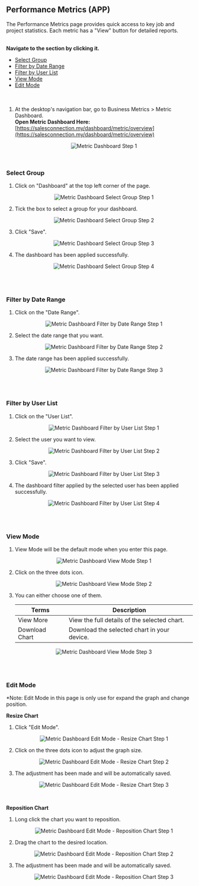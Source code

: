 ## Performance Metrics (APP)

The Performance Metrics page provides quick access to key job and project statistics. Each metric has a "View" button for detailed reports.<br><br>

**Navigate to the section by clicking it.**<br>

- [Select Group](#section1)<br>
- [Filter by Date Range](#section2)<br>
- [Filter by User List](#section3)<br>
- [View Mode](#section4)<br>
- [Edit Mode](#section5)
<br><br><br>

1. At the desktop's navigation bar, go to Business Metrics > Metric Dashboard.<br>
   **Open Metric Dashboard Here:** [https://salesconnection.my/dashboard/metric/overview](https://salesconnection.my/dashboard/metric/overview)

   <p align="center">
     <img src="img2/Metric_Dashboard_Step_1.png" alt="Metric Dashboard Step 1">
   </p>
   <br>

<a id="section1"></a>

### Select Group

1. Click on "Dashboard" at the top left corner of the page.

   <p align="center">
     <img src="img2/Metric_Dashboard_Select_Group_Step_1.png" alt="Metric Dashboard Select Group Step 1">
   </p>

2. Tick the box to select a group for your dashboard.

   <p align="center">
     <img src="img2/Metric_Dashboard_Select_Group_Step_2.png" alt="Metric Dashboard Select Group Step 2">
   </p>

3. Click "Save".

   <p align="center">
     <img src="img2/Metric_Dashboard_Select_Group_Step_3.png" alt="Metric Dashboard Select Group Step 3">
   </p>

4. The dashboard has been applied successfully.

   <p align="center">
     <img src="img2/Metric_Dashboard_Select_Group_Step_4.png" alt="Metric Dashboard Select Group Step 4">
   </p>
   <br><br>

<a id="section2"></a>

### Filter by Date Range

1. Click on the "Date Range".

   <p align="center">
     <img src="img2/Metric_Dashboard_Filter_by_Date_Range_Step_1.png" alt="Metric Dashboard Filter by Date Range Step 1">
   </p>

2. Select the date range that you want.

   <p align="center">
     <img src="img2/Metric_Dashboard_Filter_by_Date_Range_Step_2.png" alt="Metric Dashboard Filter by Date Range Step 2">
   </p>

3. The date range has been applied successfully.

   <p align="center">
     <img src="img2/Metric_Dashboard_Filter_by_Date_Range_Step_3.png" alt="Metric Dashboard Filter by Date Range Step 3">
   </p>
   <br><br>

<a id="section3"></a>

### Filter by User List

1. Click on the "User List".

   <p align="center">
     <img src="img2/Metric_Dashboard_Filter_by_User_List_Step_1.png" alt="Metric Dashboard Filter by User List Step 1">
   </p>

2. Select the user you want to view.

   <p align="center">
     <img src="img2/Metric_Dashboard_Filter_by_User_List_Step_2.png" alt="Metric Dashboard Filter by User List Step 2">
   </p>

3. Click "Save".

   <p align="center">
     <img src="img2/Metric_Dashboard_Filter_by_User_List_Step_3.png" alt="Metric Dashboard Filter by User List Step 3">
   </p>

4. The dashboard filter applied by the selected user has been applied successfully.

   <p align="center">
     <img src="img2/Metric_Dashboard_Filter_by_User_List_Step_4.png" alt="Metric Dashboard Filter by User List Step 4">
   </p>
   <br><br>

<a id="section4"></a>

### View Mode

1. View Mode will be the default mode when you enter this page.

   <p align="center">
     <img src="img2/Metric_Dashboard_View_Mode_Step_1.png" alt="Metric Dashboard View Mode Step 1">
   </p>

2. Click on the three dots icon.

   <p align="center">
     <img src="img2/Metric_Dashboard_View_Mode_Step_2.png" alt="Metric Dashboard View Mode Step 2">
   </p>

3. You can either choose one of them.

   | Terms | Description |
   |-------|-------------|
   | View More | View the full details of the selected chart. |
   | Download Chart | Download the selected chart in your device. |

   <p align="center">
     <img src="img2/Metric_Dashboard_View_Mode_Step_3.png" alt="Metric Dashboard View Mode Step 3">
   </p>
   <br><br>

<a id="section5"></a>

### Edit Mode

*Note: Edit Mode in this page is only use for expand the graph and change position.<br>

**Resize Chart**

1. Click "Edit Mode".

   <p align="center">
     <img src="img2/Metric_Dashboard_Edit_Mode_Step_1.png" alt="Metric Dashboard Edit Mode - Resize Chart Step 1">
   </p>

2. Click on the three dots icon to adjust the graph size.

   <p align="center">
     <img src="img2/Metric_Dashboard_Edit_Mode_Step_2.png" alt="Metric Dashboard Edit Mode - Resize Chart Step 2">
   </p>

3. The adjustment has been made and will be automatically saved.

   <p align="center">
     <img src="img2/Metric_Dashboard_Edit_Mode_Step_3.png" alt="Metric Dashboard Edit Mode - Resize Chart Step 3">
   </p>
   <br>
   
**Reposition Chart**

1. Long click the chart you want to reposition.

   <p align="center">
     <img src="img2/Metric_Dashboard_Reposition_Chart_Step_1.png" alt="Metric Dashboard Edit Mode - Reposition Chart Step 1">
   </p>

2. Drag the chart to the desired location.

   <p align="center">
     <img src="img2/Metric_Dashboard_Reposition_Chart_Step_2.png" alt="Metric Dashboard Edit Mode - Reposition Chart Step 2">
   </p>

3. The adjustment has been made and will be automatically saved.

   <p align="center">
     <img src="img2/Metric_Dashboard_Reposition_Chart_Step_3.png" alt="Metric Dashboard Edit Mode - Reposition Chart Step 3">
   </p>
<!-- [Link Text](https://salesconnection.github.io/Sales-Connection-Support/Metric_Dashboard.html) -->
